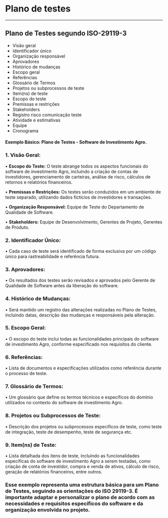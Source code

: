 # Plano de testes
-----------------------------------------------------------------------------------------------------------------------------------------------------------------------------

## Plano de Testes segundo ISO-29119-3
 - Visão geral                                                                           
 - Identificador único                                  
 - Organização responsável                         
 - Aprovadores                                               
 - Histórico de mudanças                             
 - Escopo geral                                               
 - Referências                                                 
 - Glossário de Termos
 - Projetos ou subprocessos de teste
 - Item(ns) de teste
 - Escopo do teste  
 - Premissas e restrições
-  Stakeholders
-  Registro risco comunicação teste
-  Atividade e estimativas
-  Equipe
-  Cronograma

#### Exemplo Básico: Plano de Testes - Software de Investimento Agro.

### 1. 	Visão Geral:
• __Escopo do Teste:__ O teste abrange todos os aspectos funcionais do software de investimento Agro, incluindo a criação de contas de investidores, gerenciamento de carteiras, análise de risco, cálculos de retornos e relatórios financeiros.

•	__Premissas e Restrições:__ Os testes serão conduzidos em um ambiente de teste separado, utilizando dados fictícios de investidores e transações.

•	__Organização Responsável:__ Equipe de Teste do Departamento de Qualidade de Software.

•	__Stakeholders:__ Equipe de Desenvolvimento, Gerentes de Projeto, Gerentes de Produto.

### 2.	Identificador Único:
•	Cada caso de teste será identificado de forma exclusiva por um código único para rastreabilidade e referência futura.

### 3.	Aprovadores:
•	Os resultados dos testes serão revisados e aprovados pelo Gerente de Qualidade de Software antes da liberação do software.
### 4.	Histórico de Mudanças:
•	Será mantido um registro das alterações realizadas no Plano de Testes, incluindo datas, descrição das mudanças e responsáveis pela alteração.
### 5.	Escopo Geral:
•	O escopo do teste inclui todas as funcionalidades principais do software de investimento Agro, conforme especificado nos requisitos do cliente.
### 6.	Referências:
•	Lista de documentos e especificações utilizados como referência durante o processo de teste.
### 7.	Glossário de Termos:
•	Um glossário que define os termos técnicos e específicos do domínio utilizados no contexto do software de investimento Agro.
### 8.	Projetos ou Subprocessos de Teste:
•	Descrição dos projetos ou subprocessos específicos de teste, como teste de integração, teste de desempenho, teste de segurança etc.
### 9.	Item(ns) de Teste:
•	Lista detalhada dos itens de teste, incluindo as funcionalidades específicas do software de investimento Agro a serem testadas, como criação de conta de investidor, compra e venda de ativos, cálculo de risco, geração de relatórios financeiros, entre outros.


### __Esse exemplo representa uma estrutura básica para um Plano de Testes, seguindo as orientações do ISO 29119-3. É importante adaptar e personalizar o plano de acordo com as necessidades e requisitos específicos do software e da organização envolvida no projeto.__







